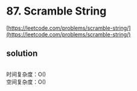 # 87. Scramble String

[https://leetcode.com/problems/scramble-string/](https://leetcode.com/problems/scramble-string/)

## solution

```python

```

时间复杂度：O() <br>
空间复杂度：O()
